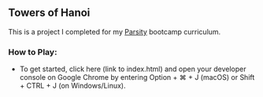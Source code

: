 ## Towers of Hanoi

This is a project I completed for my <a href="https://parsity.io/" target="_blank">Parsity</a> bootcamp curriculum.

### How to Play:

- To get started, click here (link to index.html) and open your developer console on Google Chrome by entering Option + &#8984; + J (macOS) or Shift + CTRL + J (on Windows/Linux).
